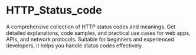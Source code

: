 # HTTP_Status_code
A comprehensive collection of HTTP status codes and meanings. Get detailed explanations, code samples, and practical use cases for web apps, APIs, and network protocols. Suitable for beginners and experienced developers, it helps you handle status codes effectively.
